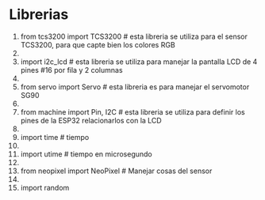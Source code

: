 # Librerias

1. from tcs3200 import TCS3200     # esta libreria se utiliza para el sensor TCS3200, para que capte bien los colores RGB 
2. 
3. import i2c_lcd       # esta libreria se utiliza para manejar la pantalla LCD de 4 pines  #16 por fila y 2 columnas
4. 
5. from servo import Servo      # esta libreria es para manejar el servomotor SG90
6. 
7. from machine import Pin, I2C     # esta libreria se utiliza para definir los pines de la ESP32 relacionarlos con la LCD
8. 
9. import time        # tiempo
10. 
11. import utime       # tiempo en microsegundo
12. 
13. from neopixel import NeoPixel       # Manejar cosas del sensor
14. 
15. import random
